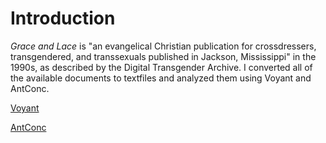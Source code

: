 # Introduction
*Grace and Lace* is "an evangelical Christian publication for crossdressers, transgendered, and transsexuals published in Jackson, Mississippi" in the 1990s, as described by the Digital Transgender Archive. I converted all of the available documents to textfiles and analyzed them using Voyant and AntConc.

[Voyant](https://kieranheffernan.github.io/Grace-and-Lace/voyant)

[AntConc](https://kieranheffernan.github.io/Grace-and-Lace/antconc)

